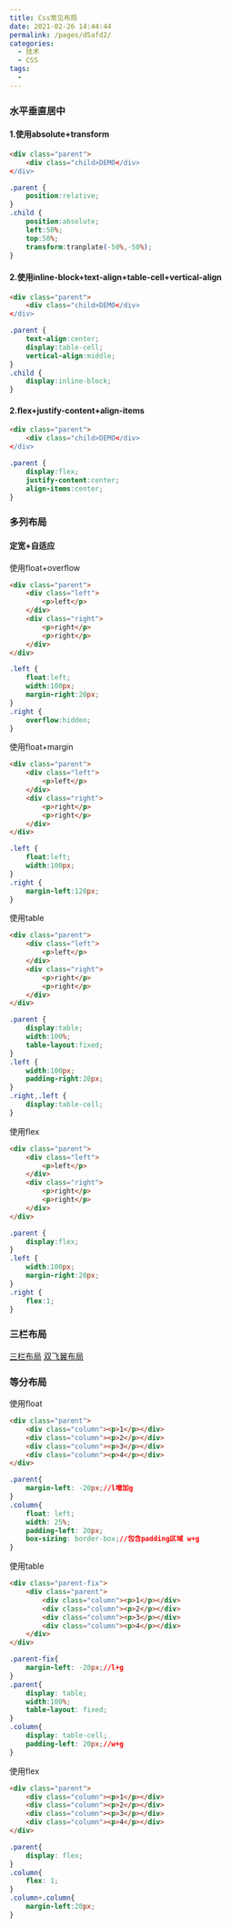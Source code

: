 ```yaml
---
title: Css常见布局
date: 2021-02-26 14:44:44
permalink: /pages/d5afd2/
categories:
  - 技术
  - CSS
tags:
  - 
---
```

### 水平垂直居中

#### 1.使用absolute+transform
```html
<div class="parent">
    <div class="child>DEMO</div>
</div>
```
```css
.parent {
    position:relative;
}
.child {
    position:absolute;
    left:50%;
    top:50%;
    transform:tranplate(-50%,-50%);
}
```

#### 2.使用inline-block+text-align+table-cell+vertical-align
```html
<div class="parent">
    <div class="child>DEMO</div>
</div>
```
```css
.parent {
    text-align:center;
    display:table-cell;
    vertical-align:middle;
}
.child {
    display:inline-block;
}
```
#### 2.flex+justify-content+align-items
```html
<div class="parent">
    <div class="child>DEMO</div>
</div>
```
```css
.parent {
    display:flex;
    justify-content:center;
    align-items:center;
}
```


### 多列布局

#### 定宽+自适应

使用float+overflow

```html
<div class="parent">
    <div class="left">
        <p>left</p>
    </div>
    <div class="right">
        <p>right</p>
        <p>right</p>
    </div>
</div>
```
```css
.left {
    float:left;
    width:100px;
    margin-right:20px;
}
.right {
    overflow:hidden;
}
```

使用float+margin

```html
<div class="parent">
    <div class="left">
        <p>left</p>
    </div>
    <div class="right">
        <p>right</p>
        <p>right</p>
    </div>
</div>
```
```css
.left {
    float:left;
    width:100px;
}
.right {
    margin-left:120px;
}
```
使用table

```html
<div class="parent">
    <div class="left">
        <p>left</p>
    </div>
    <div class="right">
        <p>right</p>
        <p>right</p>
    </div>
</div>
```
```css
.parent {
    display:table;
    width:100%;
    table-layout:fixed;
}
.left {
    width:100px;
    padding-right:20px;
}
.right,.left {
    display:table-cell;    
}
```

使用flex


```html
<div class="parent">
    <div class="left">
        <p>left</p>
    </div>
    <div class="right">
        <p>right</p>
        <p>right</p>
    </div>
</div>
```
```css
.parent {
    display:flex;
}
.left {
    width:100px;
    margin-right:20px;
}
.right {
    flex:1;
}
```

### 三栏布局

[三栏布局](#/CssSkill/css三栏布局)
[双飞翼布局](#/CssSkill/css双飞翼布局)



### 等分布局

使用float

```html
<div class="parent">
    <div class="column"><p>1</p></div>
    <div class="column"><p>2</p></div>
    <div class="column"><p>3</p></div>
    <div class="column"><p>4</p></div>
</div>
```
```css
.parent{
    margin-left: -20px;//l增加g
}
.column{
    float: left;
    width: 25%;
    padding-left: 20px;
    box-sizing: border-box;//包含padding区域 w+g
}
```

使用table


```html
<div class="parent-fix">
    <div class="parent">
        <div class="column"><p>1</p></div>
        <div class="column"><p>2</p></div>
        <div class="column"><p>3</p></div>
        <div class="column"><p>4</p></div>
    </div>
</div>
```
```css
.parent-fix{
    margin-left: -20px;//l+g
}
.parent{
    display: table;
    width:100%;
    table-layout: fixed;
}
.column{
    display: table-cell;
    padding-left: 20px;//w+g
}
```

使用flex


```html
<div class="parent">
    <div class="column"><p>1</p></div>
    <div class="column"><p>2</p></div>
    <div class="column"><p>3</p></div>
    <div class="column"><p>4</p></div>
</div>
```
```css
.parent{
    display: flex;
}
.column{
    flex: 1;
}
.column+.column{
    margin-left:20px;
}
```

